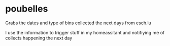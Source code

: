 # poubelles
Grabs the dates and type of bins collected the next days from esch.lu

I use the information to trigger stuff in my homeassitant and notifiying me of collects happening the next day
